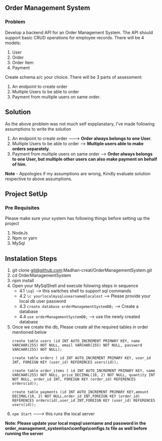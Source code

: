 
## Order Management System

### Problem
Develop a backend API for an Order Management System. The API should support basic CRUD operations for employee records. 
There will be 4 models: 
1. User
2. Order
3. Order Item
4. Payment

Create schema a/c your choice. There will be 3 parts of assessment:
1. An endpoint to create order
2. Multiple Users to be able to order
3. Payment from multiple users on same order.

## Solution
As the above problem was not much self expplanatary, I've made following assumptions to write the solution

1. An endpoint to create order ---> **Order always belongs to one User**.
2. Multiple Users to be able to order --> **Multiple users able to make orders separately.**
3. Payment from multiple users on same order --> **Order always belongs to one User, but multiple other users can also make payment on behalf of him.**

**Note** - Appologies if my assumptions are wrong, Kindly evaluate solution respective to above assumptions.

## Project SetUp

### Pre Requisites 
Please make sure your system has following things before setting up the project
1. NodeJs
2. Npm or yarn
3. MySql

## Instalation Steps
1. git clone git@github.com:Madhan-creat/OrderManagementSystem.git
2. cd OrderManagementSystem
3. npm install
4. Open your MySqlShell and execute folowing steps in sequence
    - 4.1 ```\sql``` --> this switches shell to support sql commands
    - 4.2 ```\c yourlocalmysqlusearname@localost``` --> Please provide your local db user password
    - 4.3 ```create database orderManagementSystemDB;``` --> Create a database
    - 4.4 ```use orderManagementSystemDB;``` --> use the newly created database
5. Once we create the db, Please create all the required tables in order mentioned below
    ```
    create table users (id INT AUTO_INCREMENT PRIMARY KEY, name VARCHAR(255) NOT NULL, email VARCHAR(255) NOT NULL, password VARCHAR(255) NOT NULL);

    create table orders ( id INT AUTO_INCREMENT PRIMARY KEY, user_id INT, FOREIGN KEY (user_id) REFERENCES users(id));

    create table order_items ( id INT AUTO_INCREMENT PRIMARY KEY, name VARCHAR(255) NOT NULL, price DECIMAL(10, 2) NOT NULL, quantity INT NOT NULL, order_id INT, FOREIGN KEY (order_id) REFERENCES orders(id));

    create table payments (id INT AUTO_INCREMENT PRIMARY KEY,amount DECIMAL(10, 2) NOT NULL,order_id INT,FOREIGN KEY (order_id) REFERENCES orders(id),user_id INT,FOREIGN KEY (user_id) REFERENCES users(id));
    ```
6. `npm Start` ---> this runs the local server

**Note: Please update your local mqsql username and password in the order_management_system\src\configs\configs.ts file as well before running the server**







